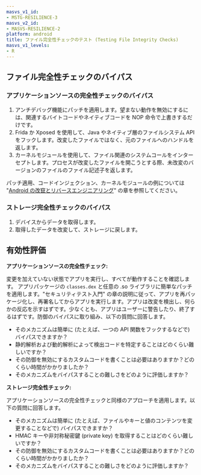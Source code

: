```yaml
---
masvs_v1_id:
- MSTG-RESILIENCE-3
masvs_v2_id:
- MASVS-RESILIENCE-2
platform: android
title: ファイル完全性チェックのテスト (Testing File Integrity Checks)
masvs_v1_levels:
- R
---
```


## ファイル完全性チェックのバイパス

### アプリケーションソースの完全性チェックのバイパス

1. アンチデバッグ機能にパッチを適用します。望まない動作を無効にするには、関連するバイトコードやネイティブコードを NOP 命令で上書きするだけです。
2. Frida か Xposed を使用して、Java やネイティブ層のファイルシステム API をフックします。改変したファイルではなく、元のファイルへのハンドルを返します。
3. カーネルモジュールを使用して、ファイル関連のシステムコールをインターセプトします。プロセスが改変したファイルを開こうとする際、未改変のバージョンのファイルのファイル記述子を返します。

パッチ適用、コードインジェクション、カーネルモジュールの例については "[Android の改竄とリバースエンジニアリング](../../../Document/0x05c-Reverse-Engineering-and-Tampering.md)" の章を参照してください。

### ストレージ完全性チェックのバイパス

1. デバイスからデータを取得します。
2. 取得したデータを改変して、ストレージに戻します。

## 有効性評価

**アプリケーションソースの完全性チェック:**

変更を加えていない状態でアプリを実行し、すべてが動作することを確認します。 アプリパッケージの `classes.dex` と任意の .so ライブラリに簡単なパッチを適用します。"セキュリティテスト入門" の章の説明に従って、アプリを再パッケージ化し、再署名してからアプリを実行します。アプリは改変を検出し、何らかの反応を示すはずです。少なくとも、アプリはユーザーに警告したり、終了するはずです。防御のバイパスに取り組み、以下の質問に回答します。

- そのメカニズムは簡単に (たとえば、一つの API 関数をフックするなどで) バイパスできますか？
- 静的解析および動的解析によって検出コードを特定することはどのくらい難しいですか？
- その防御を無効にするカスタムコードを書くことは必要はありますか？どのくらい時間がかかりましたか？
- そのメカニズムをバイパスすることの難しさをどのように評価しますか？

**ストレージ完全性チェック:**

アプリケーションソースの完全性チェックと同様のアプローチを適用します。以下の質問に回答します。

- そのメカニズムは簡単に (たとえば、ファイルやキーと値のコンテンツを変更することなどで) バイパスできますか？
- HMAC キーや非対称秘密鍵 (private key) を取得することはどのくらい難しいですか？
- その防御を無効にするカスタムコードを書くことは必要はありますか？どのくらい時間がかかりましたか？
- そのメカニズムをバイパスすることの難しさをどのように評価しますか？

